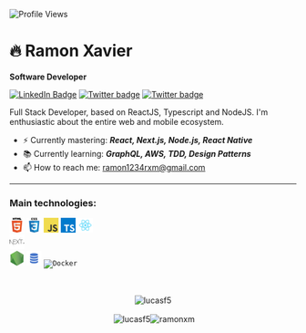 ![Profile Views](http://estruyf-github.azurewebsites.net/api/VisitorHit?user=ramonxm&repo=ramonxm&countColorcountColor)

# 🔥 Ramon Xavier

**Software Developer** 

[![LinkedIn Badge](https://img.shields.io/badge/linkedin-blue?logo=linkedin&style=for-the-badge&logoColor=white)](https://linkedin.com/in/ramonxm)
[![Twitter badge](https://img.shields.io/badge/twitter-black?logo=twitter&style=for-the-badge&logoColor=white)](https://twitter.com/ramonrxm)
[![Twitter badge](https://img.shields.io/badge/instagram-red?logo=instagram&style=for-the-badge&logoColor=white)](https://instagram.com/ramonxm)

Full Stack Developer, based on ReactJS, Typescript and NodeJS. I'm enthusiastic about the entire web and mobile ecosystem.

- ⚡ Currently mastering: **_React, Next.js, Node.js, React Native_**
- 📚 Currently learning: **_GraphQL, AWS, TDD,  Design Patterns_**
- 📫 How to reach me: ramon1234rxm@gmail.com

---

### Main technologies:

<code><img title="HTML5" width="26px" src="https://raw.githubusercontent.com/github/explore/80688e429a7d4ef2fca1e82350fe8e3517d3494d/topics/html/html.png" /></code>
<code><img title="CSS3" width="26px" src="https://raw.githubusercontent.com/github/explore/80688e429a7d4ef2fca1e82350fe8e3517d3494d/topics/css/css.png" /></code>
<code><img title="JavaScript" width="26px" src="https://raw.githubusercontent.com/github/explore/80688e429a7d4ef2fca1e82350fe8e3517d3494d/topics/javascript/javascript.png" /></code>
<code><img title="TypeScript" width="26px" src="https://raw.githubusercontent.com/github/explore/80688e429a7d4ef2fca1e82350fe8e3517d3494d/topics/typescript/typescript.png" /></code>
<code><img title="React" width="26px" src="https://raw.githubusercontent.com/github/explore/80688e429a7d4ef2fca1e82350fe8e3517d3494d/topics/react/react.png" /></code>
<code>
  <img title="Next.js" width="26px" src="https://raw.githubusercontent.com/devicons/devicon/master/icons/nextjs/nextjs-original-wordmark.svg" />
</code>
<code><img title="JavaScript" width="26px" src="https://raw.githubusercontent.com/github/explore/80688e429a7d4ef2fca1e82350fe8e3517d3494d/topics/nodejs/nodejs.png"></code>
<code><img title="SQL" width="26px" src="https://raw.githubusercontent.com/github/explore/80688e429a7d4ef2fca1e82350fe8e3517d3494d/topics/sql/sql.png" /></code>
<code><img title="Docker" width="26px" src="https://user-images.githubusercontent.com/38081852/87548752-565a5f00-c683-11ea-98bc-466626e09af8.png" /></code>

<br>

<section align="center">
  <p><img align="center" src="https://github-readme-stats.vercel.app/api/top-langs?username=ramonxm&show_icons=true&theme=dracula&layout=compact" alt="lucasf5" /></p>
<p>&nbsp;<img align="center" src="https://github-readme-stats.vercel.app/api?username=ramonxm&show_icons=true&theme=dracula" min-width="400px" max-width="400px" width="400px" alt="lucasf5" /><img align="center" src="https://github-readme-streak-stats.herokuapp.com/?user=ramonxm&theme=dracula" min-width="400px" max-width="400px" width="400px" alt="ramonxm" /></p>
</section>

